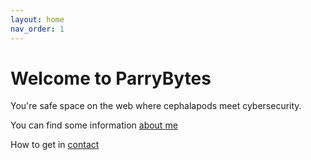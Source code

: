 ```yaml
---
layout: home
nav_order: 1
---
```


# Welcome to ParryBytes

You're safe space on the web where cephalapods meet cybersecurity.

You can find some information [about me](/about/)

How to get in [contact](/contact/)